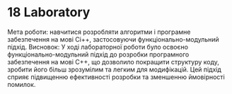 # 18 Laboratory
Мета роботи:  навчитися розробляти алгоритми і програмне забезпечення на мові Сі++, застосовуючи функціонально-модульний підхід.
Висновок: 
У ході лабораторної роботи було освоєно функціонально-модульний підхід до розробки програмного забезпечення на мові C++, що дозволило покращити структуру коду, зробити його більш зрозумілим та легким для модифікацій. Цей підхід сприяє підвищенню ефективності розробки та зменшенню ймовірності помилок.
